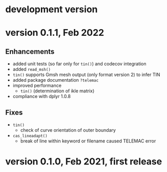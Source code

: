 # development version

# version 0.1.1, Feb 2022
## Enhancements
- added unit tests (so far only for `tin()`) and codecov integration
- added `read_msh()`
- `tin()` supports Gmsh mesh output (only format version 2) to infer TIN
- added package documentation `?telemac`
- improved performance
  - `tin()` (determination of ikle matrix)
- compliance with dplyr 1.0.8

## Fixes
- `tin()`
  - check of curve orientation of outer boundary
- `cas_lineadapt()`
  - break of line within keyword or filename caused TELEMAC error

# version 0.1.0, Feb 2021, first release 
